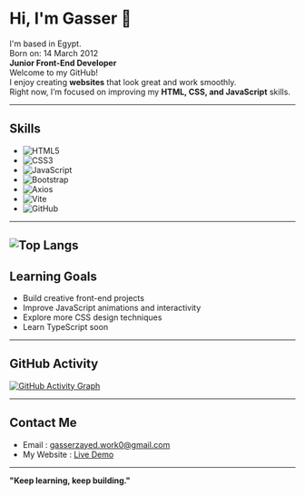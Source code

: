 # Hi, I'm Gasser 👋
I'm based in Egypt.  
Born on: 14 March 2012  
**Junior Front-End Developer**<br>
Welcome to my GitHub!  
I enjoy creating **websites** that look great and work smoothly.  
Right now, I’m focused on improving my **HTML, CSS, and JavaScript** skills.

---

## Skills
- ![HTML5](https://img.shields.io/badge/HTML5-E34F26?style=flat-square&logo=html5&logoColor=white)
- ![CSS3](https://img.shields.io/badge/CSS3-1572B6?style=flat-square&logo=css3&logoColor=white)
- ![JavaScript](https://img.shields.io/badge/JavaScript-F7DF1E?style=flat-square&logo=javascript&logoColor=black)
- ![Bootstrap](https://img.shields.io/badge/Bootstrap-563D7C?style=flat-square&logo=bootstrap&logoColor=white)
- ![Axios](https://img.shields.io/badge/Axios-007FFF?style=flat-square&logo=axios&logoColor=white)
- ![Vite](https://img.shields.io/badge/Vite-646CFF?style=flat-square&logo=vite&logoColor=white)
- ![GitHub](https://img.shields.io/badge/GitHub-181717?style=flat-square&logo=github&logoColor=white)


---
  ![Top Langs](https://github-readme-stats.vercel.app/api/top-langs/?username=gasserdev&layout=compact)
---
## Learning Goals
- Build creative front-end projects
- Improve JavaScript animations and interactivity
- Explore more CSS design techniques
- Learn TypeScript soon

---

## GitHub Activity

[![GitHub Activity Graph](https://github-readme-activity-graph.vercel.app/graph?username=gasserdev&theme=tokyo-night)](https://github.com/gasserdev)

---

## Contact Me
- Email : gasserzayed.work0@gmail.com
- My Website : [Live Demo](https://gasserzayed.vercel.app/)
---

**"Keep learning, keep building."**
